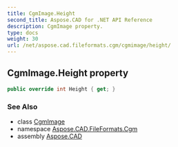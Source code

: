 ```yaml
---
title: CgmImage.Height
second_title: Aspose.CAD for .NET API Reference
description: CgmImage property. 
type: docs
weight: 30
url: /net/aspose.cad.fileformats.cgm/cgmimage/height/
---
```

## CgmImage.Height property

```csharp
public override int Height { get; }
```

### See Also

* class [CgmImage](../)
* namespace [Aspose.CAD.FileFormats.Cgm](../../cgmimage/)
* assembly [Aspose.CAD](../../../)


